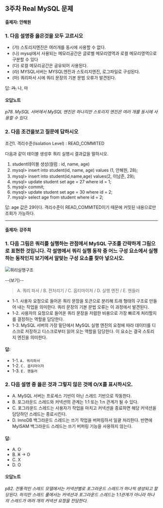 ## 3주차 Real MySQL 문제
#### 출제자: 안해원

### 1. 다음 설명중 옳은것을 모두 고르시오
- (갸) 스토리지엔진은 여러개를 동시에 사용할 수 없다.
- (나) mysql에서 사용되는 메모리공간은 글로벨 메모리영역과 로컬 메모리영역으로 구분할 수 있다
- (다) 로컬 메모리공간은 공유되어 사용된다.
- (라) MYSQL서버는 MYSQL엔진과 스토리지엔진, 로그파일로 구성된다.
- (마) 쿼리파서 시에 쿼리 문장의 기본 문법 오류가 발견된다.
  
답: ~~가,~~ 나, 마

#### 오답노트
_p78. MySQL 서버에서 MySQL 엔진은 하나지만 스토리지 엔진은 여러 개를 동시에 사용할 수 있다._

### 2. 다음 조건을보고 질문에 답하시오
조건1. 격리수준(Isolation Level) : READ_COMMITED

다음과 같이 테이블 생성후 쿼리 실행시 결과값을 말하시오.  
1. student테이블 생성(컬럼 : id, name, age)  
2. mysql> insert into student(id, name, age) values (1, 안해원, 28);  
3. mysql> insert into student(id,name,age) values(2, 이남준, 29);  
4. mysql> update student set age = 27 where id = 1;  
5. mysql> commit;  
6. mysql> update student set age = 30  where id = 2;  
7. mysql> select age from student where id = 2;  

답: age 값은 29이다. 격리수준이 READ_COMMITED이기 때문에 커밋된 내용으로만 조회가 가능하다.

---
#### 출제자: 강주희

### 1. 다음 그림은 쿼리를 실행하는 관점에서 MySQL 구조를 간략하게 그림으로 표현한 것입니다. 각 설명에서 쿼리 실행 동작 중 어느 구성 요소에서 실행하는 동작인지 보기에서 알맞는 구성 요소를 찾아 넣으시오.

![쿼리실행구조](https://github.com/KangJuHui/MySQL_8.0_study/assets/40019739/0e78c62f-ae09-4394-bb57-4c57f3157a7e)

--(보기)--
> A. 쿼리 파서 / 
> B. 전처리기 / 
> C. 옵티마이저 / 
> D. 실행 엔진 / 
> E. 핸들러

- 1-1. 사용자 요청으로 들어온 쿼리 문장을 토큰으로 분리해 트래 형태의 구조로 만들어 내는 작업을 의미한다. 쿼리 문장의 기본 문법 오류는 이 과정에서 발견된다.
- 1-2. 사용자의 요청으로 들어온 쿼리 문장을 저렴한 비용으로 가장 빠르게 처리할지를 결정하는 역할을 담당한다.
- 1-3. MySQL 서버의 가장 밑단에서 MySQL 실행 엔진의 요청에 따라 데이터를 디스크로 저장하고 디스크로부터 읽어 오는 역할을 담당한다. 이 요소는 결국 스토리지 엔진을 의미한다.

#### 답:
- 1-1. `A. 쿼리파서`
- 1-2. `C. 옵티마이저`
- 1-3. `E. 핸들러`


### 2. 다음 설명 중 옳은 것과 그렇지 않은 것에 O/X를 표시하시오.
- A. MySQL 서버는 프로세스 기반이 아닌 스레드 기반으로 작동한다.
- B. 포그라운드 스레드와 커넥션의 관계는 1:1 또는 1:n 관계가 될 수 있다. 
- C. 포그라운드 스레드는 사용자가 작업을 마치고 커넥션을 종료하면 해당 커넥션을 담당하던 스레드는 종료시킨다.
- D. InnoDB 백그라운드 스레드는 쓰기 작업을 버퍼링하서 일괄 처리한다. 반면에 MyISAM 백그라운드 스레드는 쓰기 버퍼링 기능을 사용하지 않는다.

#### 답:
- A. O
- B. ~~X~~ -> O
- C. X
- D. O

#### 오답노트
_p82. 전통적인 스레드 모델에서는 커넥션별로 포그라운드 스레드가 하나씩 생성되고 할당된다. 하지만 스레드 풀에서는 커넥션과 포그라운드 스레드는 1:1관계가 아니라 하나의 스레드가 여러 개의 커넥션 요청을 전담한다._